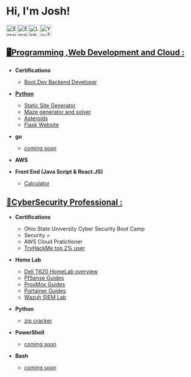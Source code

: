 <h1>Hi, I'm Josh! </h1>

<a href="https://koobytes.com" title="Portfolio"><img alt="Email"  src="https://img.shields.io/badge/website-f59042?style=for-the-badge&logo=About.me&logoColor=white" height="30" align="center"/></a><a href="mailto:joshkoo1988@gmail.com" title="Email"><img alt="Email" src="https://img.shields.io/badge/Gmail-D14836?style=for-the-badge&logo=gmail&logoColor=white" height="30" align="center"/></a><a href="https://www.linkedin.com/in/joshkoo/"><img  alt="LinkedIn" title="LinkedIn" src="https://img.shields.io/static/v1?message=LinkedIn&logo=linkedin&label=&color=0077B5&logoColor=white&labelColor=&style=for-the-badge" height="30" align="center" /></a><a href="https://www.youtube.com/@koobytes"><img alt="YouTube" title="YouTube" src="https://img.shields.io/static/v1?message=YouTube&logo=youtube&label=&color=880000&logoColor=white&labelColor=&style=for-the-badge" height="30" align="center" /></a>



<h2><a href="https://github.com/joshkoo1988/Programming-and-Web-Development">🖥️Programming ,Web Development and Cloud : </a> </h2>

- <b>Certifications</b>
  - [Boot.Dev Backend Developer](https://www.boot.dev/u/joshkoo)

- <b>[Python](https://github.com/joshkoo1988/Python)</b>
  - [Static Site Generator](https://github.com/joshkoo1988/Static_Site_Generator)
  - [Maze generator and solver](https://github.com/joshkoo1988/maze_solver)
  - [Asteroids](https://github.com/joshkoo1988/astroids)
  - [Flask Website](https://github.com/joshkoo1988/flask-website)
    
- <b>go</b>
  - [coming soon](https://github.com/joshkoo1988/go-lang-learning)
    
- <b>AWS</b>

- <b>Front End (Java Script & React.JS)</b>
  - [Calculator](https://github.com/joshkoo1988/calculator)

<h2><a href="https://github.com/joshkoo1988/CyberSecurity">🔐CyberSecurity Professional : </a> </h2>

- <b>Certifications</b>
  - Ohio State University Cyber Security Boot Camp
  - Security + 
  - AWS Cloud Pratictioner
  - [TryHackMe top 2% user](https://tryhackme.com/r/p/joshkoo1988)

- <b>Home Lab</b>
  - [Dell T620 HomeLab overview](https://github.com/joshkoo1988/HomeLab)
  - [PfSense Guides](https://github.com/joshkoo1988/PfSense)
  - [ProxMox Guides](https://github.com/joshkoo1988/ProxMox-Guides)
  - [Portainer Guides](https://github.com/joshkoo1988/portainer)
  - [Wazuh SIEM Lab](https://github.com/joshkoo1988/wazuh-siem)
  
- <b>Python</b>
  - [zip cracker](https://github.com/joshkoo1988/zip-cracker)
 
- <b>PowerShell</b>
  - [coming soon](https://github.com/joshkoo1988/powershell)

- <b>Bash</b>
   - [coming soon](https://github.com/joshkoo1988/bash)

  
